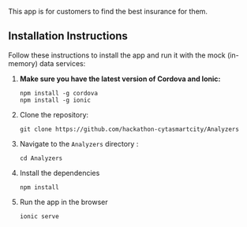 This app is for customers to find the best insurance for them.

## Installation Instructions

Follow these instructions to install the app and run it with the mock (in-memory) data services:

1. **Make sure you have the latest version of Cordova and Ionic:**
    ```
    npm install -g cordova
    npm install -g ionic
    ```

1. Clone the repository:
    ```
    git clone https://github.com/hackathon-cytasmartcity/Analyzers
    ```

1. Navigate to the `Analyzers` directory :
    ```
    cd Analyzers
    ```

1. Install the dependencies
    ```
    npm install
    ```
  
1. Run the app in the browser
    ```
    ionic serve
    ```
